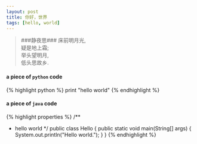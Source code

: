```yaml
---
layout: post 
title: 你好，世界
tags: [hello, world]
---
```


>###静夜思###
>床前明月光,  
>疑是地上霜;  
>举头望明月,  
>低头思故乡.

#### a piece of `python` code  
{% highlight python %}
print "hello world"
{% endhighlight %}

#### a piece of `java` code
{% highlight properties %}
/**
 * hello world 
 */
public class Hello {
	public static void main(String[] args) {
		System.out.println("Hello world.");
	}
}
{% endhighlight %}

